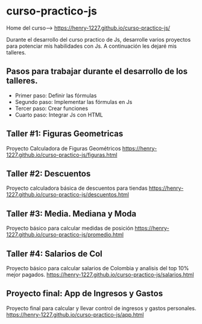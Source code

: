 # curso-practico-js
Home del curso--> https://henry-1227.github.io/curso-practico-js/

Durante el desarrollo del curso practico de Js, desarrolle varios proyectos para potenciar mis habilidades con Js. A continuación les dejaré mis talleres.

## Pasos para trabajar durante el desarrollo de los talleres.
- Primer paso: Definir las fórmulas
- Segundo paso: Implementar las fórmulas en Js
- Tercer paso: Crear funciones
- Cuarto paso: Integrar Js con HTML

## Taller #1: Figuras Geometricas

Proyecto Calculadora de Figuras Geométricos
https://henry-1227.github.io/curso-practico-js/figuras.html

## Taller #2: Descuentos
Proyecto calculadora básica de descuentos para tiendas
https://henry-1227.github.io/curso-practico-js/descuentos.html

## Taller #3: Media. Mediana y Moda
Proyecto básico para calcular medidas de posición
https://henry-1227.github.io/curso-practico-js/promedio.html

## Taller #4: Salarios de Col
Proyecto básico para calcular salarios de Colombia y analisis del top 10% mejor pagados.
https://henry-1227.github.io/curso-practico-js/salarios.html

## Proyecto final: App de Ingresos y Gastos
Proyecto final para calcular y llevar control de ingresos y gastos personales.
https://henry-1227.github.io/curso-practico-js/app.html
